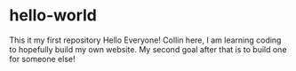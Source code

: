 # hello-world
This it my first repository
Hello Everyone!
Collin here, I am learning coding to hopefully build my own website. My second goal after that is to build one for someone else! 
